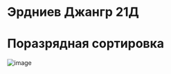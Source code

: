 # Эрдниев Джангр 21Д
# Поразрядная сортировка
![image](https://github.com/KalmDzhan/RadixSort/assets/85980107/91194ce9-7a43-4e33-bdb3-fa257493835a)
